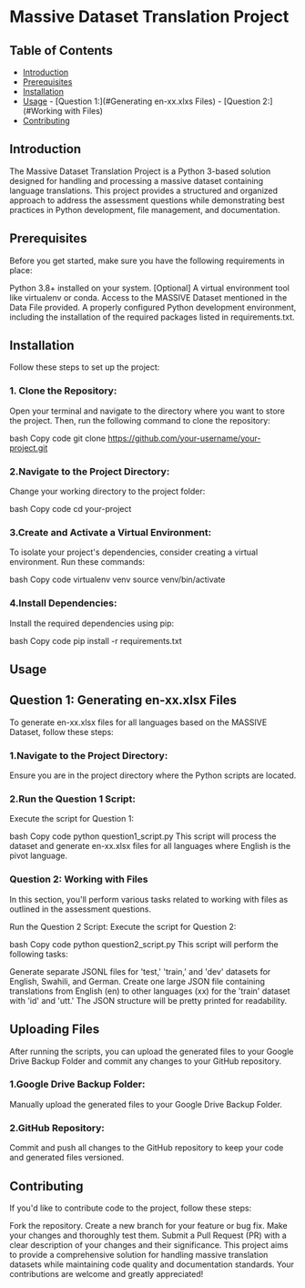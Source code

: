# Massive Dataset Translation Project

## Table of Contents

- [Introduction](#introduction)
- [Prerequisites](#prerequisites)
- [Installation](#installation)
- [Usage](#usage)
       - [Question 1:](#Generating en-xx.xlxs Files)
       - [Question 2:](#Working with Files) 
- [Contributing](#contributing)


## Introduction

The Massive Dataset Translation Project is a Python 3-based solution designed for handling and processing a massive dataset containing language translations. This project provides a structured and organized approach to address the assessment questions while demonstrating best practices in Python development, file management, and documentation.

## Prerequisites
Before you get started, make sure you have the following requirements in place:

Python 3.8+ installed on your system.
[Optional] A virtual environment tool like virtualenv or conda.
Access to the MASSIVE Dataset mentioned in the Data File provided.
A properly configured Python development environment, including the installation of the required packages listed in requirements.txt.

## Installation

Follow these steps to set up the project:

### 1. Clone the Repository:

Open your terminal and navigate to the directory where you want to store the project. Then, run the following command to clone the repository:

bash
Copy code
git clone https://github.com/your-username/your-project.git

### 2.Navigate to the Project Directory:

Change your working directory to the project folder:

bash
Copy code
cd your-project

### 3.Create and Activate a Virtual Environment:

To isolate your project's dependencies, consider creating a virtual environment. Run these commands:

bash
Copy code
virtualenv venv
source venv/bin/activate

### 4.Install Dependencies:

Install the required dependencies using pip:

bash
Copy code
pip install -r requirements.txt

## Usage

## Question 1: Generating en-xx.xlsx Files
To generate en-xx.xlsx files for all languages based on the MASSIVE Dataset, follow these steps:

### 1.Navigate to the Project Directory:

Ensure you are in the project directory where the Python scripts are located.

### 2.Run the Question 1 Script:

Execute the script for Question 1:

bash
Copy code
python question1_script.py
This script will process the dataset and generate en-xx.xlsx files for all languages where English is the pivot language.

### Question 2: Working with Files
In this section, you'll perform various tasks related to working with files as outlined in the assessment questions.

Run the Question 2 Script:
Execute the script for Question 2:

bash
Copy code
python question2_script.py
This script will perform the following tasks:

Generate separate JSONL files for 'test,' 'train,' and 'dev' datasets for English, Swahili, and German.
Create one large JSON file containing translations from English (en) to other languages (xx) for the 'train' dataset with 'id' and 'utt.'
The JSON structure will be pretty printed for readability.


## Uploading Files
After running the scripts, you can upload the generated files to your Google Drive Backup Folder and commit any changes to your GitHub repository.

### 1.Google Drive Backup Folder:

Manually upload the generated files to your Google Drive Backup Folder.

### 2.GitHub Repository:

Commit and push all changes to the GitHub repository to keep your code and generated files versioned.

## Contributing
If you'd like to contribute code to the project, follow these steps:

Fork the repository.
Create a new branch for your feature or bug fix.
Make your changes and thoroughly test them.
Submit a Pull Request (PR) with a clear description of your changes and their significance.
This project aims to provide a comprehensive solution for handling massive translation datasets while maintaining code quality and documentation standards. Your contributions are welcome and greatly appreciated!
